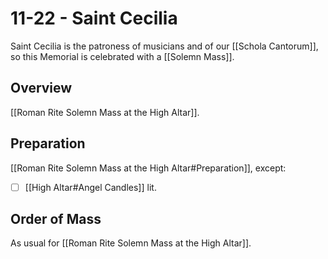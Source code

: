 # 11-22 - Saint Cecilia
Saint Cecilia is the patroness of musicians and of our [[Schola Cantorum]], so this Memorial is celebrated with a [[Solemn Mass]].

## Overview
[[Roman Rite Solemn Mass at the High Altar]].

## Preparation
[[Roman Rite Solemn Mass at the High Altar#Preparation]], except:

- [ ] [[High Altar#Angel Candles]] lit.

## Order of Mass
As usual for [[Roman Rite Solemn Mass at the High Altar]].
